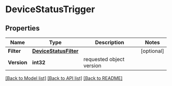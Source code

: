 # DeviceStatusTrigger

## Properties

Name | Type | Description | Notes
------------ | ------------- | ------------- | -------------
**Filter** | [**DeviceStatusFilter**](DeviceStatusFilter.md) |  | [optional] 
**Version** | **int32** | requested object version | 

[[Back to Model list]](../README.md#documentation-for-models) [[Back to API list]](../README.md#documentation-for-api-endpoints) [[Back to README]](../README.md)


